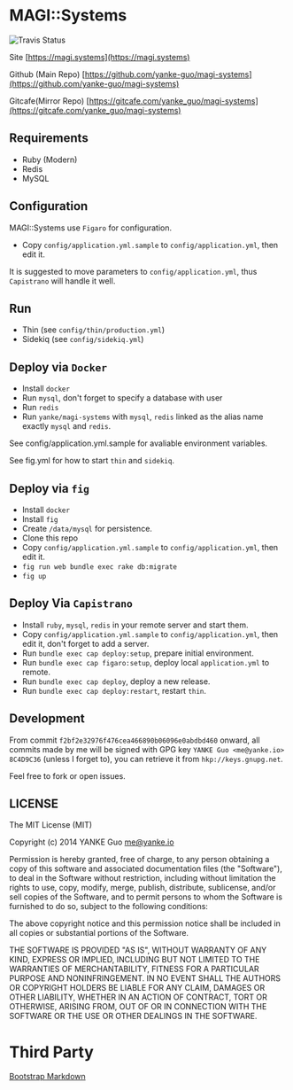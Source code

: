 # MAGI::Systems

![Travis Status](https://travis-ci.org/yanke-guo/magi-systems.svg?branch=master)

Site    [https://magi.systems](https://magi.systems)

Github (Main Repo)  [https://github.com/yanke-guo/magi-systems](https://github.com/yanke-guo/magi-systems)

Gitcafe(Mirror Repo) [https://gitcafe.com/yanke_guo/magi-systems](https://gitcafe.com/yanke_guo/magi-systems)

## Requirements

-  Ruby (Modern)
-  Redis
-  MySQL

## Configuration

MAGI::Systems use `Figaro` for configuration.

-  Copy `config/application.yml.sample` to `config/application.yml`, then edit it.

It is suggested to move parameters to `config/application.yml`, thus `Capistrano` will handle it well.

## Run

-  Thin     (see `config/thin/production.yml`)
-  Sidekiq  (see `config/sidekiq.yml`)

## Deploy via `Docker`

- Install `docker`
- Run  `mysql`, don't forget to specify a database with user
- Run  `redis`
- Run `yanke/magi-systems` with `mysql`, `redis` linked as the alias name exactly `mysql` and `redis`.

See config/application.yml.sample for avaliable environment variables.

See fig.yml for how to start `thin` and `sidekiq`.

## Deploy via `fig`

- Install `docker`
- Install `fig`
- Create `/data/mysql` for persistence.
- Clone this repo
- Copy `config/application.yml.sample` to `config/application.yml`, then edit it.
- `fig run web bundle exec rake db:migrate`
- `fig up`

## Deploy Via `Capistrano`

-  Install `ruby`, `mysql`, `redis` in your remote server and start them.
-  Copy `config/application.yml.sample` to `config/application.yml`, then edit it, don't forget to add a server.
-  Run  `bundle exec cap deploy:setup`, prepare initial environment.
-  Run  `bundle exec cap figaro:setup`, deploy local `application.yml` to remote.
-  Run  `bundle exec cap deploy`, deploy a new release.
-  Run  `bundle exec cap deploy:restart`, restart `thin`.

## Development

From commit `f2bf2e32976f476cea466890b06096e0abdbd460` onward, all commits made by me will be signed with GPG key `YANKE Guo <me@yanke.io> 8C4D9C36` (unless I forget to), you can retrieve it from `hkp://keys.gnupg.net`.

Feel free to fork or open issues.

## LICENSE

The MIT License (MIT)

Copyright (c) 2014 YANKE Guo <me@yanke.io>

Permission is hereby granted, free of charge, to any person obtaining a copy
of this software and associated documentation files (the "Software"), to deal
in the Software without restriction, including without limitation the rights
to use, copy, modify, merge, publish, distribute, sublicense, and/or sell
copies of the Software, and to permit persons to whom the Software is
furnished to do so, subject to the following conditions:

The above copyright notice and this permission notice shall be included in
all copies or substantial portions of the Software.

THE SOFTWARE IS PROVIDED "AS IS", WITHOUT WARRANTY OF ANY KIND, EXPRESS OR
IMPLIED, INCLUDING BUT NOT LIMITED TO THE WARRANTIES OF MERCHANTABILITY,
FITNESS FOR A PARTICULAR PURPOSE AND NONINFRINGEMENT. IN NO EVENT SHALL THE
AUTHORS OR COPYRIGHT HOLDERS BE LIABLE FOR ANY CLAIM, DAMAGES OR OTHER
LIABILITY, WHETHER IN AN ACTION OF CONTRACT, TORT OR OTHERWISE, ARISING FROM,
OUT OF OR IN CONNECTION WITH THE SOFTWARE OR THE USE OR OTHER DEALINGS IN
THE SOFTWARE.

# Third Party

[Bootstrap Markdown](http://toopay.github.io/bootstrap-markdown/)

